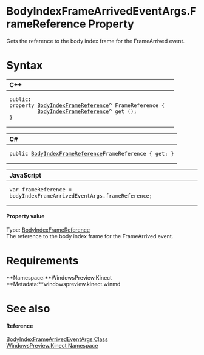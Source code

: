 BodyIndexFrameArrivedEventArgs.FrameReference Property  
======================================================  

Gets the reference to the body index frame for the FrameArrived event. <span id="syntaxSection"></span>

Syntax  
======  

<table>
<colgroup>
<col width="100%" />
</colgroup>
<thead>
<tr class="header">
<th align="left">C++</th>
</tr>
</thead>
<tbody>
<tr class="odd">
<td align="left"><pre><code>public:  
property <a href="../../BodyIndexFrameReference.md">BodyIndexFrameReference</a>^ FrameReference {  
         <a href="../../BodyIndexFrameReference.md">BodyIndexFrameReference</a>^ get ();  
}</code></pre></td>
</tr>
</tbody>
</table>

<table>
<colgroup>
<col width="100%" />
</colgroup>
<thead>
<tr class="header">
<th align="left">C#</th>
</tr>
</thead>
<tbody>
<tr class="odd">
<td align="left"><pre><code>public <a href="../../BodyIndexFrameReference.md">BodyIndexFrameReference</a>FrameReference { get; }</code></pre></td>
</tr>
</tbody>
</table>

<table>
<colgroup>
<col width="100%" />
</colgroup>
<thead>
<tr class="header">
<th align="left">JavaScript</th>
</tr>
</thead>
<tbody>
<tr class="odd">
<td align="left"><pre><code>var frameReference = bodyIndexFrameArrivedEventArgs.frameReference;</code></pre></td>
</tr>
</tbody>
</table>

<span id="ID4EU"></span>
#### Property value  

Type: [BodyIndexFrameReference](../../BodyIndexFrameReference.md)  
 The reference to the body index frame for the FrameArrived event.  

<span id="requirements"></span>

Requirements  
============  

**Namespace:**WindowsPreview.Kinect  
**Metadata:**windowspreview.kinect.winmd  

<span id="ID4ECB"></span>

See also  
========  

<span id="ID4EEB"></span>
#### Reference  

[BodyIndexFrameArrivedEventArgs Class](../../BodyIndexFrameArrivedEve.md)  
 [WindowsPreview.Kinect Namespace](../../../Kinect.md)  



<!--Please do not edit the data in the comment block below.-->
<!--
TOCTitle : FrameReference Property
RLTitle : BodyIndexFrameArrivedEventArgs.FrameReference Property
KeywordK : FrameReference property
KeywordK : BodyIndexFrameArrivedEventArgs.FrameReference property
KeywordF : WindowsPreview.Kinect.BodyIndexFrameArrivedEventArgs.FrameReference
KeywordF : BodyIndexFrameArrivedEventArgs.FrameReference
KeywordF : FrameReference
KeywordF : WindowsPreview.Kinect.BodyIndexFrameArrivedEventArgs.FrameReference
KeywordA : P:WindowsPreview.Kinect.BodyIndexFrameArrivedEventArgs.FrameReference
AssetID : P:WindowsPreview.Kinect.BodyIndexFrameArrivedEventArgs.FrameReference
Locale : en-us
CommunityContent : 1
APIType : Managed
APILocation : windowspreview.kinect.winmd
APIName : WindowsPreview.Kinect.BodyIndexFrameArrivedEventArgs.FrameReference
TargetOS : Windows
TopicType : kbSyntax
DevLang : VB
DevLang : CSharp
DevLang : JavaScript
DevLang : C++
DocSet : K4Wv2
ProjType : K4Wv2Proj
Technology : Kinect for Windows
Product : Kinect for Windows SDK v2
productversion : 20
-->
